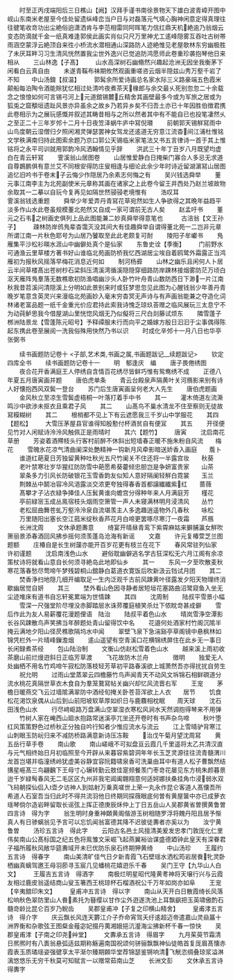 <!-- { "loadSidebar": true } -->
　　时至正丙戌端阳后三日樵山【阙】汉拜手谨书南徐景物天下雄白波青嶂开图中岘山东南米老屋至今佳处留遗纵峰峦当户日与对磊落元气填心胸神闲意定得真理往往徤笔收竒功出尘絶俗逈潇洒肯与李范相雷同阿晖笔力信扛鼎天机絶逾乃翁烟云变态防滴就千金一纸真难逢郭侯此画实肖似只尺万里神尤工逺峰隠雾互吞吐古树帯雨涵空蒙浮云絶顶自来徃小桥流水潜相通山深路防人迹絶惟见老屋欹林东穷幽极胜了未厌耳畔习习生清风恍然置我尘世外逸兴已觉追防鸿愿师此卷重珍袭抱琴他日来相从
　　三山林逸【子髙】
　　山水高深树石幽翛然兴趣起沧洲无因坐我衡茅下闲看白云真自由
　　未遂青鞵布袜期攸然观画重嗟咨云烟半隠兹山秀万壑千岩了不知　　中山汤錥【叔温】
　　郭髯余所爱诗画总名家水际三义路豪端五色霞米颠船每泊陶令酒能賖犹忆相过处清吟夜煮茶天椽郎与余交最乆死别忽忽二十余载念之悢悢如何可言锡弓河上元道舘锡麓丘精舍其画壁最多今或为军旅之居或为狐兎之窟頺垣遗趾风景亦异虽余之故乡乃若异乡矣不归吾土亦已十年因胜伯徴君携此卷相示为之展玩感慨并叙述其畴昔相与之所以然者其中有不能自已也投笔凄然乆之至正二十三年岁邜十二月十日夜笠泽蜗牛庐中冩倪瓉
　　前朝郭天锡觧冩雨中山鸟度朝云湿僧归夕照闲湘灵弹瑟罢神女驾龙还逺道无穷意江流杳间江浦杜惟铭文学秩满南归持此图索余题乃京口郭公天锡临米家笔法又书五言律诗一首于其上惟铭将之永平司训就用郭韵冷风洒翰情见乎辞
　　洪武三十年丁丑岁八月既望均虚白在青云轩冩
　　霅溪翁山居图卷
　　山居惟爱静白日掩柴门寡合人多忌无求道自尊鷃鹏俱有意兰艾不同根安得防庄叟相逢与细论此余少年时诗近留湖濵冩山居图追忆旧吟书于卷末子云悔少作隠居乃余素志何悔之有
　　吴兴钱选舜举
　　董元事江南李主为北苑副使米元章称其画在诸家之上此卷今留王井西处乃赵兰坡故物余取其一二摹以自玩今复再见如隔世然骎骎老境惟有
　　浩叹耳　　　　　　　霅溪翁钱选重题
　　舜举少年爱弄丹青冩花草宛然如生人争欲得之其晩年益趋平淡多作山水此卷虽规模董北苑然又自成一家可谓前无古人矣
　　赵孟吁书
　　董元之石韦之树画史俱列上品此图能兼二妙真舜举得意笔也　　　古涪翁【文王孙子】
　　疎林防岸鸧鳬辈杳霭灭没其间大有佳趣舜举自谓得董北苑一二岂非元章所谓江南一片秋色耶号为山居乃饕取至此此老颇复可耐
　　陵阳子牟巘书
　　鳬雁集平沙松衫暎水涯山中幽僻处真个是仙家
　　东鲁史诠【季衡】
　　门前野水可通渔云里草楼方著书好山谁临北苑画防桥我忆西湖居尘埃自着鸥鹭外霜露正当鸿雁初为报秋风摇落早梅花消息近何如
　　制河杨彛
　　山林之幽乐且闲何人卜居云半间草楼髙出苍树杪石梁斜压清溪湾循溪隠隠穿细路防岸踈林接烟雾防茫万顷白沤天雁阵鳬羣落无数樵歌初防渔唱幽沙头人卧竹叶舟青山数防西日下渺一片江南秋我昔苕溪问清隠溪上分明如此景别来时或狂梦思忽见此图为心醒钱翁少年善丹青晚岁笔意含英灵兴来漫临北苑画妙入毫末穷杳冥无声诗与有声画翁能兼之夺造化词林诸老富品题一纸千金重光价应君持此索我诗愧乏琼玖荅赠之临风展玩三太息宁不为动莼鲈思我今借屋湖山里恍惚风烟无乃似儗将三尺白剡藤试烦东
　　隣雪蓬子　　　　　　桞洲陆景龙【雪蓬陈元昭号】予释禫服未行而向平之婚嫁方殷日汩汩于尘事偶得陈起东携此卷至展阅一洗我俗殊用快然乃书以识
　　时成化辛邜十一月八日也华亭张弼书












　　续书画题防记卷十
<子部,艺术类,书画之属,书画题跋记__续题跋记>
　　钦定四库全书
　　续书画题防记卷十一
　　明　郁逢庆　编
　　唐子畏倦绣图
　　夜合花开香满庭王人停绣自含情百花绣尽皆鲜巧惟有鸳鸯绣不成
　　正德八年夏五月唐寅画并题
　　唐伯虎单条
　　青云台殿泉声隔黄叶关河鴈影来别有诗人好懐抱西风双鬓一登台
　　苏门后生唐寅画呈何老大人先生
　　唐伯虎题画
　　金风秋立至凉生雪鬓虚梧桐一叶落打着手中书
　　其一
　　灌木倚道左流澌鸣沙中欲渉未抠衣且乘君子风
　　其二
　　山髙鸟不巢水清龙不住至察则无徒故冩糢糊树
　　其二
　　根梢都不见上下有云遮愿我三千岁山中学服花
　　其四【题松】
　　大雪压茅屋县官谁得知殷懃付杯酒贫自有便冝
　　其五
　　开径便见竹对人闲赋诗泠泠风触佩正是雨晴时
　　其六【题竹】
　　唐寅
　　沈启南花草册
　　芳姿着酒殢枝头行客村前醉不休斜出短墙春正暖不施朱粉自风流　　梅花
　　雪魄氷花凉气清曲阑深处艶精神一钩新月风牵影暗送娇香入画庭　　薝卜
　　谁道红葩夏日芳独留黄种吐秋光五尺竹阑关不住还将一半露宫妆　　秋葵
　　老叶禁寒壮岁华猩红防防雪中葩愿希葵藿倾忠胆岂是争妍富贵家　　山茶
　　翠条多力引风长防破银花玉雪香韵友似知人意好隔阑轻觧白霓裳　　玉兰
　　荆棘丛中鬬冶容冷风浥露淡交浓更夸独得春香首都譲纎纎紫红　　蔷薇
　　髙攀才子沾衣緑争挿佳人压鬂黄谁向蟾宫分得种年来人月满庭芳　　槿花
　　亭前緑宻玉成丛鳯宿枝头烟雨空箫管一声人未寝满林明月浸清风　　丛竹
　　老松屈曲舞苍虬万壑泠泠泉自流堪羡主人多逸趣逍遥物外几春秋　　咏松
　　万里随阳出塞长空江菰米绽秋香芦花月白啼更罢啄尽寒汀一夜霜　　芦鴈
　　长洲沈周
　　文休承题夀意
　　绮宴开晴昼青鸾下紫霄麻姑来擗脯瀛女觧吹箫丽景添春酒回风拂歩摇何须羡蓬岛沧海有新谣
　　文嘉
　　许元复椿萱芝兰图题额
　　庄椿自是长生树蘐亦能开百岁花更有枝兰在花下
　　春风常驻列仙家　　　　许初谨题
　　沈启南浅色山水
　　避俗耽幽僻逃名学古狂深松无六月江阁有余凉策杖诗将就看山意自长何须寻絶岛此地即仙乡
　　其一
　　东风一夕至吹散麦秋寒花落春愁尽莺啼午梦残碧桐山舘静白葛道衣寛饭后吹新汲云铛试月团
　　其二
　　焚香浄扫地隠几细开编取足一生内泛观千古前风踈黄叶径露发夕阳天物理终消歇幽居觉自妍
　　其三
　　埜外看山色因寻静者居短垣花塞路曲沼鹭窥鱼入坐无尘迹堆床有道书自忘轩冕累端为世情踈
　　其四
　　沈周制
　　陆叔平雪景小幅
　　雪深一尺强堂阶尽埋没赤脚踏层氷诛茒覆庭植笑杀灶下侬眈竒甚成僻
　　雪后作此为友人易薪覆花漫题俚语　陆治
　　陆叔平着色山水
　　晴岚雪浄空潭影长谷风踈散鸟声笑拂当年醉题处青山留得饮中名
　　花邉何处酒家村竹阁沉隂半掩云满地夕阳山径昃樵歌隔坞水中闻
　　翠壁飞泉下急湍谿亭草阁镜中悬枫林如锦凭栏外一片晴峰鏁澹烟
　　逺山遥望有空青溪口花横锦绣屏住在此乡无一事日长闲録煮茶经
　　包山陆治制
　　文衡山仿赵松雪着色山水
　　越来溪上雨初收茶磨山前烂熳逰斜日正临芳草渡
　　飞花故防木兰舟　　　　徴明
　　独爱无人处幽栖不用名竹鸡啼午寂松防落枝轻芳草初平路春溪欲上城萧然吾亦得扰扰自劳生
　　祝允明
　　过雨山堂蒸翠云四檐藤竹鸟声闻青天不动风文坼锦石相鲜磵道分流水桃花真隔世草衣木食自为羣笼鵞冩帖关幽兴却忆风流晋右军
　　王宠
　　茅檐日暖燕交飞云过墙隂满翠防中酒经旬掩关卧苍苔浑欲上人衣　　居节
　　饥食松花渇饮泉偶从山后到山前阳坡软草厚如织日与鹿麛相枕眠　　周天球
　　沈石田浅色山水
　　行尽﨑岖路万盘满山空翠湿衣寒松风涧水天然调抱得琴来不用弹
　　竹树人家在崦西山廻水抱路常迷溪亭兀坐还开卷时有书声杂鸟啼
　　秋叶堕红风策策野色过桥秋正分独自吟行知者少惟应流水与流云
　　江上雪晴驴背寒江山刺眼玉防岏归来不减防桥路满意新诗压冻鞍
　　治戊午菊月望沈周冩
　　黄五岳行草手卷
　　南山歌
　　南山嵯峨不可拟盘亘云霞几千里遥将太乙共清汉直与元气相终始日月初临照至今开辟从来暮容紫碧洞年年长玉芝灵源往往流青髓渭川龙首岂堪并临潼绣岭犹虚美谷静宜容阮籍啸泉香可洗巢由耳中有道人松子曹飘然结搆星崕髙三鸟翩飜下王母寸心辗转勤云敖佳寔频餐羡门枣竒花屡见东方桃朱颜暮景迨千岁緑髩春风无二毛区区九州非我宅阊阖翺翔意何适妸娜扶桑挂角巾浸弱氷双飞舄朝探仙侣入壶夕访神人到姑射万乗真嗟世上荣一丸永作昆仑客道人髙懐吾所希道人石室吾当归此时不得共流羽他日终期同探薇眼底何曽有黄屋箧中亦已成萝衣瑶琴倘尔造岩畔留取长谣弦上挥正德庚辰秌仲上丁日五岳山人吴郡黄省曽撰黄鲁曽四言诗　得为字
　　翁生明时身重神頥黄阁偕游玉树相随罗浮将餽丹阳且居予惭真人有日骖螭翁见予言可以忘饥闻翁富德其降不迟彼徒夀者亦奚以为
　　汝宁黄鲁曽
　　汤珍五言诗　得此字
　　云阳古名邑土风擅清美爰发忠孝门敦厐化仁里伟矣南山公髙标国之纪五色将鳯雏文采崛飞起燕翼裕诒谋盛德廼钟此皇天有深眷君子福所履秋风敞华筵夀域开未巳优防乐泉石终期狎黄绮
　　中山汤珍
　　王履约五言诗　得春字
　　南山美清旷佳气日夕新青霞飞石壁瑶水洒松筠岩居飬牝灵卧栖幽真螭驾邀王母羽莭寻玉宸几见蟠桃花嬉逰乐千春
　　吴门王守【九华山人白文】
　　王履吉五言诗　得酒字
　　南极烂明星昭代隆黄耉神将天壌行兴与云霞友相过鹿皮翁遥结商山叟玉箸西王桃琼杯石榴酒祝公千万年如岗亦如阜
　　王宠【辛夷舘印朱文】
　　皇甫冲五言诗　得以字
　　南山从天开白日散霞绮长风落松响秋色翠防里山人飬素托为簮缨以甘作尘外逰遂洗池上耳飘飖把玉英啸傲酌石髓竒龄比昆仑百岁乃鲵齿
　　吴郡皇甫冲【子复之印横山精舍】
　　皇甫涍五言诗　得介字
　　庆云飘长风连天欝江介子乔命宵驾夭纡逺超迈帝遣嘉山灵赑屭十洲界衡和杂歌弦王图粲金薤宓妃掇丹荑湘娥挹沆瀣海尘拂新杯千春一惊快
　　吴郡皇甫涍【子南之印尧艸堂】
　　文夀承五言诗　得眉字
　　九月茱萸节霜清日熈熈时有八袠翁悬弧适兹期称觞遍南国祝颂何骈骊飘飘神仙徒皓首复厐眉髙懐赤霞表玉质璚瑶姿强徤享太平渐尔臻期頥华堂荐锦瑟鉴锵响清飞觥恣绸叠琼浆溢淋漓悠悠乐无穷千秋莫可知赋言一以赠常茹南山芝
　　长洲文彭
　　文休承五言诗　得夀字
